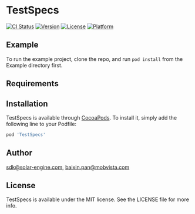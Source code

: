 # TestSpecs

[![CI Status](https://img.shields.io/travis/sdk@solar-engine.com/TestSpecs.svg?style=flat)](https://travis-ci.org/sdk@solar-engine.com/TestSpecs)
[![Version](https://img.shields.io/cocoapods/v/TestSpecs.svg?style=flat)](https://cocoapods.org/pods/TestSpecs)
[![License](https://img.shields.io/cocoapods/l/TestSpecs.svg?style=flat)](https://cocoapods.org/pods/TestSpecs)
[![Platform](https://img.shields.io/cocoapods/p/TestSpecs.svg?style=flat)](https://cocoapods.org/pods/TestSpecs)

## Example

To run the example project, clone the repo, and run `pod install` from the Example directory first.

## Requirements

## Installation

TestSpecs is available through [CocoaPods](https://cocoapods.org). To install
it, simply add the following line to your Podfile:

```ruby
pod 'TestSpecs'
```

## Author

sdk@solar-engine.com, baixin.pan@mobvista.com

## License

TestSpecs is available under the MIT license. See the LICENSE file for more info.
